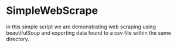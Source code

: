 # SimpleWebScrape
in this simple script we are demonstrating web scraping using beautifulSoup and exporting data found to a csv file within the same directory.
